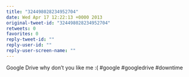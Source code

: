 ```yaml
---
title: "324498028234952704"
date: Wed Apr 17 12:22:13 +0000 2013
original-tweet-id: "324498028234952704"
retweets: 0
favorites: 0
reply-tweet-id: ""
reply-user-id: ""
reply-user-screen-name: ""
---
```

Google Drive why don’t you like me :( #google #googledrive #downtime
